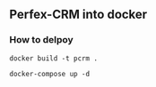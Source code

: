 ## Perfex-CRM into docker

### How to delpoy

```
docker build -t pcrm .
```

```
docker-compose up -d
```
